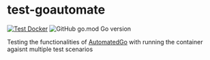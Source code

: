 # test-goautomate
[![Test Docker](https://github.com/Nicconike/test-automatedgo/actions/workflows/docker.yml/badge.svg)](https://github.com/Nicconike/test-automatedgo/actions/workflows/docker.yml)
![GitHub go.mod Go version](https://img.shields.io/github/go-mod/go-version/nicconike/test-automatedgo)

Testing the functionalities of [AutomatedGo](https://github.com/Nicconike/AutomatedGo) with running the container agaisnt multiple test scenarios
